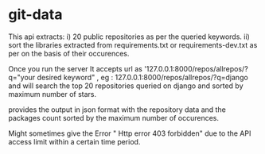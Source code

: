 # git-data

This api extracts: 
  i) 20 public repositories as per the queried keywords.
  ii) sort the libraries extracted from requirements.txt or requirements-dev.txt as per on the basis of their occurences.
  
Once you run the server
It accepts url as '127.0.0.1:8000/repos/allrepos/?q="your desired keyword" , eg : 127.0.0.1:8000/repos/allrepos/?q=django 
and will search the top 20 repositories queried on django and sorted by maximum number of stars.

provides the output in json format with the repository data and the packages count sorted by the maximum number of occurences.

Might sometimes give the Error " Http error 403 forbidden" due to the API access limit within a certain time period. 

